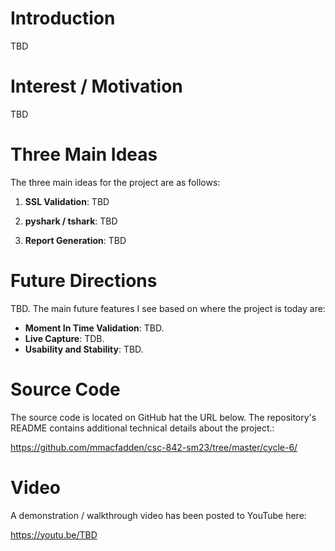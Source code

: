 # Introduction
TBD


# Interest / Motivation
TBD


# Three Main Ideas
The three main ideas for the project are as follows:

1. **SSL Validation**: TBD

2. **pyshark / tshark**: TBD

3. **Report Generation**: TBD


# Future Directions
TBD. The main future features I see based on where the project is today are:

  * **Moment In Time Validation**: TBD.
  * **Live Capture**: TDB.
  * **Usability and Stability**: TBD.
  

# Source Code
The source code is located on GitHub hat the URL below.  The repository's README contains additional technical details about the project.:

https://github.com/mmacfadden/csc-842-sm23/tree/master/cycle-6/


# Video
A demonstration / walkthrough video has been posted to YouTube here:

https://youtu.be/TBD
